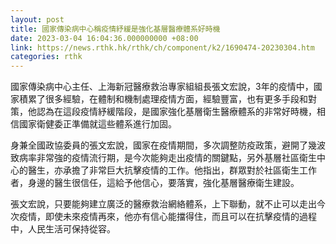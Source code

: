 ```yaml
---
layout: post
title: 國家傳染病中心稱疫情紓緩是強化基層醫療體系好時機
date: 2023-03-04 16:04:36.000000000 +08:00
link: https://news.rthk.hk/rthk/ch/component/k2/1690474-20230304.htm
categories: rthk
---
```


國家傳染病中心主任、上海新冠醫療救治專家組組長張文宏說，3年的疫情中，國家積累了很多經驗，在體制和機制處理疫情方面，經驗豐富，也有更多手段和對策，他認為在這段疫情紓緩階段，是國家強化基層衛生醫療體系的非常好時機，相信國家衛健委正準備就這些體系進行加固。

身兼全國政協委員的張文宏說，國家在疫情期間，多次調整防疫政策，避開了幾波致病率非常強的疫情流行期，是今次能夠走出疫情的關鍵點，另外基層社區衛生中心的醫生，亦承擔了非常巨大抗擊疫情的工作。他指出，群眾對於社區衛生工作者，身邊的醫生很信任，這給予他信心，要落實，強化基層醫療衛生建設。

張文宏說，只要能夠建立廣泛的醫療救治網絡體系，上下聯動，就不止可以走出今次疫情，即使未來疫情再來，他亦有信心能擋得住，而且可以在抗擊疫情的過程中，人民生活可保持從容。
